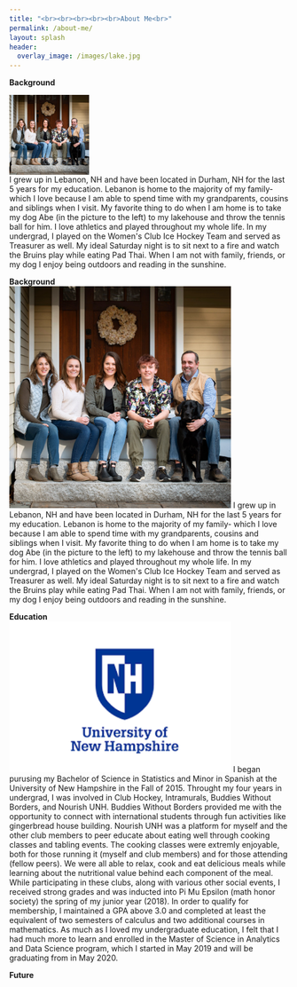 ```yaml
---
title: "<br><br><br><br><br>About Me<br>"
permalink: /about-me/
layout: splash
header:
  overlay_image: /images/lake.jpg
---
```


**Background**<br>
<div id="qr" style="display:inline-block; min-width:2.2cm; height:3.8cm; align:left; vertical-align: middle;" >
  <img src="/images/frontsteps.JPG" style="height:3.8cm;">
</div>
<div style="display:inline-block;vertical-align: middle;">
I grew up in Lebanon, NH and have been located in Durham, NH for the last 5 years for my education. Lebanon is home to the majority of my family- which I love because I am able to spend time with my grandparents, cousins and siblings when I visit. My favorite thing to do when I am home is to take my dog Abe (in the picture to the left) to my lakehouse and throw the tennis ball for him. I love athletics and played throughout my whole life. In my undergrad, I played on the Women's Club Ice Hockey Team and served as Treasurer as well. My ideal Saturday night is to sit next to a fire and watch the Bruins play while eating Pad Thai. When I am not with family, friends, or my dog I enjoy being outdoors and reading in the sunshine.
</div>

**Background**<br>
<img src="/images/frontsteps.JPG" width="400"/> I grew up in Lebanon, NH and have been located in Durham, NH for the last 5 years for my education. Lebanon is home to the majority of my family- which I love because I am able to spend time with my grandparents, cousins and siblings when I visit. My favorite thing to do when I am home is to take my dog Abe (in the picture to the left) to my lakehouse and throw the tennis ball for him. I love athletics and played throughout my whole life. In my undergrad, I played on the Women's Club Ice Hockey Team and served as Treasurer as well. My ideal Saturday night is to sit next to a fire and watch the Bruins play while eating Pad Thai. When I am not with family, friends, or my dog I enjoy being outdoors and reading in the sunshine. 
</br>

**Education**<br>
<img src="/images/unhlogo.png" width="400"/> I began purusing my Bachelor of Science in Statistics and Minor in Spanish at the University of New Hampshire in the Fall of 2015. Throught my four years in undergrad, I was involved in Club Hockey, Intramurals, Buddies Without Borders, and Nourish UNH. Buddies Without Borders provided me with the opportunity to connect with international students through fun activities like gingerbread house building. Nourish UNH was a platform for myself and the other club members to peer educate about eating well through cooking classes and tabling events. The cooking classes were extremly enjoyable, both for those running it (myself and club members) and for those attending (fellow peers). We were all able to relax, cook and eat delicious meals while learning about the nutritional value behind each component of the meal. While participating in these clubs, along with various other social events, I received strong grades and was inducted into Pi Mu Epsilon (math honor society) the spring of my junior year (2018). In order to qualify for membership, I maintained a GPA above 3.0 and completed at least the equivalent of two semesters of calculus and two additional courses in mathematics. As much as I loved my undergraduate education, I felt that I had much more to learn and enrolled in the Master of Science in Analytics and Data Science program, which I started in May 2019 and will be graduating from in May 2020. 
</br>

**Future**<br>

</br>












